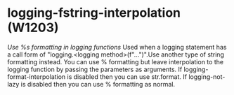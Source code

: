# logging-fstring-interpolation (W1203)

*Use %s formatting in logging functions* Used when a logging statement
has a call form of "logging.\<logging method\>(f"...")".Use another type
of string formatting instead. You can use % formatting but leave
interpolation to the logging function by passing the parameters as
arguments. If logging-format-interpolation is disabled then you can use
str.format. If logging-not-lazy is disabled then you can use %
formatting as normal.
